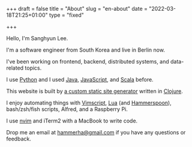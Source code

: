 +++
draft = false
title = "About"
slug = "en-about"
date = "2022-03-18T21:25+01:00"
type = "fixed"

+++

Hello, I'm Sanghyun Lee.

I'm a software engineer from South Korea and live in Berlin now.

I've been working on frontend, backend, distributed systems, and data-related topics.

I use [Python](https://github.com/Sangdol/python-test-driven-learning) and I used [Java](https://github.com/Sangdol/java-test-driven-learning), [JavaScript](https://github.com/Sangdol/node-test-driven-learning), and [Scala](https://github.com/Sangdol/scala-test-driven-learning) before.

This website is built by [a custom static site generator](https://github.com/sangdol/bluecheese) written in [Clojure](https://github.com/Sangdol/clojure-test-driven-learning).

I enjoy automating things with [Vimscript](https://github.com/Sangdol/vimscript-test-driven-learning), [Lua](https://github.com/Sangdol/lua-test-driven-learning) (and [Hammerspoon](https://github.com/Sangdol/hammerspoon-config)), bash/zsh/fish scripts, Alfred, and a Raspberry Pi.

I use [nvim](https://github.com/Sangdol/vimrc) and iTerm2 with a MacBook to write code.

Drop me an email at hammerha@gmail.com if you have any questions or feedback.

